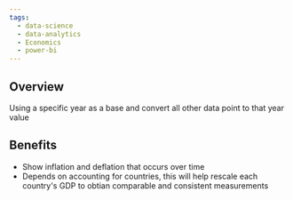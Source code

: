 ```yaml
---
tags:
  - data-science
  - data-analytics
  - Economics
  - power-bi
---
```

## Overview 
Using a specific year as a base and convert all other data point to that year value

## Benefits
- Show inflation and deflation that occurs over time
- Depends on accounting for countries, this will help rescale each country's GDP to obtian comparable and consistent measurements


